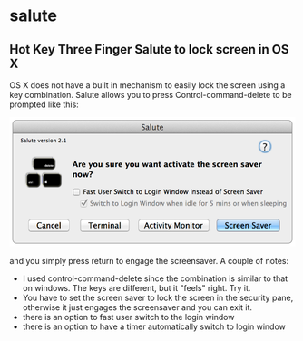 salute
======

Hot Key Three Finger Salute to lock screen in OS X
---------------------------------------------------

OS X does not have a built in mechanism to easily lock the screen using a key combination.  Salute allows you to press Control-command-delete to be prompted like this:

![screenshot](screenshots/screenshot1.png)

and you simply press return to engage the screensaver.  A couple of notes:

- I used control-command-delete since the combination is similar to that on windows.  The keys are different, but it "feels" right.  Try it.
- You have to set the screen saver to lock the screen in the security pane, otherwise it just engages the screensaver and you can exit it.
- there is an option to fast user switch to the login window
- there is an option to have a timer automatically switch to login window
